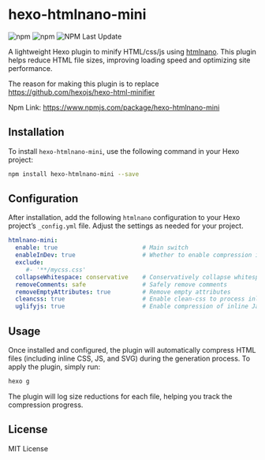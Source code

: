 # hexo-htmlnano-mini

![npm](https://img.shields.io/npm/v/hexo-htmlnano-mini) ![npm](https://img.shields.io/npm/l/hexo-htmlnano-mini) ![NPM Last Update](https://img.shields.io/npm/last-update/hexo-htmlnano-mini)

A lightweight Hexo plugin to minify HTML/css/js using [htmlnano](https://github.com/posthtml/htmlnano). This plugin helps reduce HTML file sizes, improving loading speed and optimizing site performance.

The reason for making this plugin is to replace https://github.com/hexojs/hexo-html-minifier

Npm Link: https://www.npmjs.com/package/hexo-htmlnano-mini

## Installation

To install `hexo-htmlnano-mini`, use the following command in your Hexo project:

```bash
npm install hexo-htmlnano-mini --save
```

## Configuration

After installation, add the following `htmlnano` configuration to your Hexo project’s `_config.yml` file. Adjust the settings as needed for your project.

```yaml
htmlnano-mini:
  enable: true                        # Main switch
  enableInDev: true                   # Whether to enable compression in the development server (hexo s)
  exclude: 
     #- '**/mycss.css'       
  collapseWhitespace: conservative    # Conservatively collapse whitespace characters
  removeComments: safe                # Safely remove comments
  removeEmptyAttributes: true         # Remove empty attributes
  cleancss: true                      # Enable clean-css to process inline CSS
  uglifyjs: true                      # Enable compression of inline JavaScript
```

## Usage

Once installed and configured, the plugin will automatically compress HTML files (including inline CSS, JS, and SVG) during the generation process. To apply the plugin, simply run:

```bash
hexo g
```

The plugin will log size reductions for each file, helping you track the compression progress.

## License

MIT License
